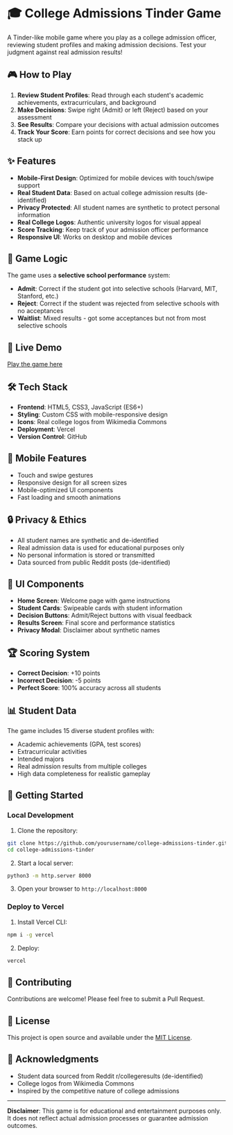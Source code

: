 # 🎓 College Admissions Tinder Game

A Tinder-like mobile game where you play as a college admission officer, reviewing student profiles and making admission decisions. Test your judgment against real admission results!

## 🎮 How to Play

1. **Review Student Profiles**: Read through each student's academic achievements, extracurriculars, and background
2. **Make Decisions**: Swipe right (Admit) or left (Reject) based on your assessment
3. **See Results**: Compare your decisions with actual admission outcomes
4. **Track Your Score**: Earn points for correct decisions and see how you stack up

## ✨ Features

- **Mobile-First Design**: Optimized for mobile devices with touch/swipe support
- **Real Student Data**: Based on actual college admission results (de-identified)
- **Privacy Protected**: All student names are synthetic to protect personal information
- **Real College Logos**: Authentic university logos for visual appeal
- **Score Tracking**: Keep track of your admission officer performance
- **Responsive UI**: Works on desktop and mobile devices

## 🎯 Game Logic

The game uses a **selective school performance** system:

- **Admit**: Correct if the student got into selective schools (Harvard, MIT, Stanford, etc.)
- **Reject**: Correct if the student was rejected from selective schools with no acceptances
- **Waitlist**: Mixed results - got some acceptances but not from most selective schools

## 🚀 Live Demo

[Play the game here](https://college-admissions-tinder.vercel.app)

## 🛠️ Tech Stack

- **Frontend**: HTML5, CSS3, JavaScript (ES6+)
- **Styling**: Custom CSS with mobile-responsive design
- **Icons**: Real college logos from Wikimedia Commons
- **Deployment**: Vercel
- **Version Control**: GitHub

## 📱 Mobile Features

- Touch and swipe gestures
- Responsive design for all screen sizes
- Mobile-optimized UI components
- Fast loading and smooth animations

## 🔒 Privacy & Ethics

- All student names are synthetic and de-identified
- Real admission data is used for educational purposes only
- No personal information is stored or transmitted
- Data sourced from public Reddit posts (de-identified)

## 🎨 UI Components

- **Home Screen**: Welcome page with game instructions
- **Student Cards**: Swipeable cards with student information
- **Decision Buttons**: Admit/Reject buttons with visual feedback
- **Results Screen**: Final score and performance statistics
- **Privacy Modal**: Disclaimer about synthetic names

## 🏆 Scoring System

- **Correct Decision**: +10 points
- **Incorrect Decision**: -5 points
- **Perfect Score**: 100% accuracy across all students

## 📊 Student Data

The game includes 15 diverse student profiles with:
- Academic achievements (GPA, test scores)
- Extracurricular activities
- Intended majors
- Real admission results from multiple colleges
- High data completeness for realistic gameplay

## 🚀 Getting Started

### Local Development

1. Clone the repository:
```bash
git clone https://github.com/yourusername/college-admissions-tinder.git
cd college-admissions-tinder
```

2. Start a local server:
```bash
python3 -m http.server 8000
```

3. Open your browser to `http://localhost:8000`

### Deploy to Vercel

1. Install Vercel CLI:
```bash
npm i -g vercel
```

2. Deploy:
```bash
vercel
```

## 🤝 Contributing

Contributions are welcome! Please feel free to submit a Pull Request.

## 📝 License

This project is open source and available under the [MIT License](LICENSE).

## 🙏 Acknowledgments

- Student data sourced from Reddit r/collegeresults (de-identified)
- College logos from Wikimedia Commons
- Inspired by the competitive nature of college admissions

---

**Disclaimer**: This game is for educational and entertainment purposes only. It does not reflect actual admission processes or guarantee admission outcomes.